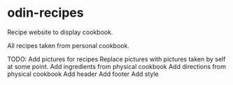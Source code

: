 # odin-recipes
Recipe website to display cookbook.

All recipes taken from personal cookbook.

TODO:
Add pictures for recipes
    Replace pictures with pictures taken by self at some point.
Add ingredients from physical cookbook
Add directions from physical cookbook
Add header
Add footer
Add style
